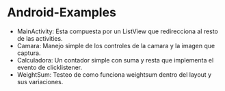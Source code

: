 Android-Examples
================

- MainActivity: Esta compuesta por un ListView que redirecciona al resto de las activities.
- Camara: Manejo simple de los controles de la camara y la imagen que captura.
- Calculadora: Un contador simple con suma y resta que implementa el evento de clicklistener.
- WeightSum: Testeo de como funciona weightsum dentro del layout y sus variaciones.